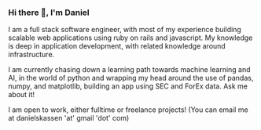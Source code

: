 ### Hi there 👋, I'm Daniel

I am a full stack software engineer, with most of my experience building scalable web applications using ruby on rails and javascript. My knowledge is deep in application development, with related knowledge around infrastructure.

I am currently chasing down a learning path towards machine learning and AI, in the world of python and wrapping my head around the use of pandas, numpy, and matplotlib, building an app using SEC and ForEx data. Ask me about it!

I am open to work, either fulltime or freelance projects! (You can email me at danielskassen 'at' gmail 'dot' com)
<!--
**dkassen/dkassen** is a ✨ _special_ ✨ repository because its `README.md` (this file) appears on your GitHub profile.

Here are some ideas to get you started:

- 🔭 I’m currently working on ...
- 🌱 I’m currently learning ...
- 👯 I’m looking to collaborate on ...
- 🤔 I’m looking for help with ...
- 💬 Ask me about ...
- 📫 How to reach me: ...
- 😄 Pronouns: ...
- ⚡ Fun fact: ...
-->

